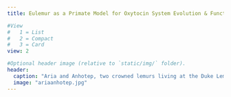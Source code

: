 ```yaml
---
title: Eulemur as a Primate Model for Oxytocin System Evolution & Function

#View
#   1 = List
#   2 = Compact
#   3 = Card
view: 2

#Optional header image (relative to `static/img/` folder).
header:
  caption: "Aria and Anhotep, two crowned lemurs living at the Duke Lemur Center, get acquainted. Photo: David Haring"
  image: "ariaanhotep.jpg"
---
```

